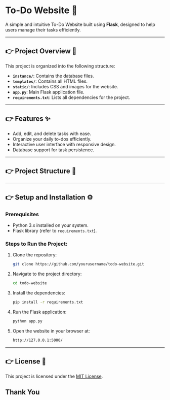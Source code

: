 # To-Do Website 📝

A simple and intuitive To-Do Website built using **Flask**, designed to help users manage their tasks efficiently.

---

## 👉 Project Overview 🌟

This project is organized into the following structure:
- **`instance/`**: Contains the database files.
- **`templates/`**: Contains all HTML files.
- **`static/`**: Includes CSS and images for the website.
- **`app.py`**: Main Flask application file.
- **`requirements.txt`**: Lists all dependencies for the project.

---

## 👉 Features ✨
- Add, edit, and delete tasks with ease.
- Organize your daily to-dos efficiently.
- Interactive user interface with responsive design.
- Database support for task persistence.

---

## 👉 Project Structure 📂


---

## 👉 Setup and Installation ⚙️

### Prerequisites
- Python 3.x installed on your system.
- Flask library (refer to `requirements.txt`).

### Steps to Run the Project:
1. Clone the repository:
   ```bash
   git clone https://github.com/yourusername/todo-website.git

2. Navigate to the project directory:
   ```bash
   cd todo-website

4. Install the dependencies:
   ```bash
   pip install -r requirements.txt

6. Run the Flask application:
   ```bash
   python app.py

8. Open the website in your browser at:
   ```bash
   http://127.0.0.1:5000/

---

## 👉 License 📜

This project is licensed under the [MIT License](LICENSE).

## Thank You

